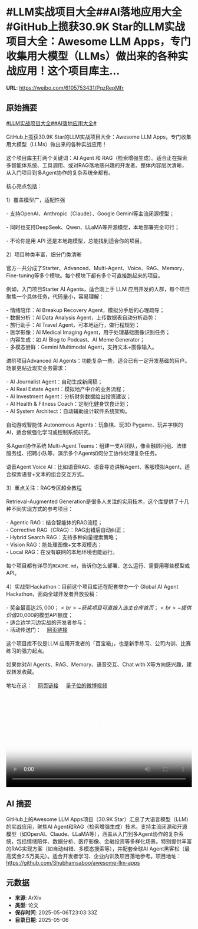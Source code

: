 # #LLM实战项目大全##AI落地应用大全#GitHub上揽获30.9K Star的LLM实战项目大全：Awesome LLM Apps，专门收集用大模型（LLMs）做出来的各种实战应用！这个项目库主...

**URL**: https://weibo.com/6105753431/PqzRepMfr

## 原始摘要

<a href="https://m.weibo.cn/search?containerid=231522type%3D1%26t%3D10%26q%3D%23LLM%E5%AE%9E%E6%88%98%E9%A1%B9%E7%9B%AE%E5%A4%A7%E5%85%A8%23&amp;extparam=%23LLM%E5%AE%9E%E6%88%98%E9%A1%B9%E7%9B%AE%E5%A4%A7%E5%85%A8%23" data-hide=""><span class="surl-text">#LLM实战项目大全#</span></a><a href="https://m.weibo.cn/search?containerid=231522type%3D1%26t%3D10%26q%3D%23AI%E8%90%BD%E5%9C%B0%E5%BA%94%E7%94%A8%E5%A4%A7%E5%85%A8%23&amp;extparam=%23AI%E8%90%BD%E5%9C%B0%E5%BA%94%E7%94%A8%E5%A4%A7%E5%85%A8%23" data-hide=""><span class="surl-text">#AI落地应用大全#</span></a><br><br>GitHub上揽获30.9K Star的LLM实战项目大全：Awesome LLM Apps，专门收集用大模型（LLMs）做出来的各种实战应用！<br><br>这个项目库主打两个关键词：AI Agent 和 RAG（检索增强生成）。适合正在探索多智能体系统、工具调用、或对RAG落地感兴趣的开发者。整体内容层次清晰，从入门项目到多Agent协作的复杂系统全都有。<br><br>核心亮点包括：<br><br>1）覆盖模型广，适配性强<br><br>- 支持OpenAI、Anthropic（Claude）、Google Gemini等主流闭源模型；<br><br>- 同时也支持DeepSeek、Qwen、LLaMA等开源模型，本地部署完全可行；<br><br>- 不论你是用 API 还是本地跑模型，总能找到适合你的项目。<br><br>2）项目种类丰富，细分门类清晰<br><br>官方一共分成了Starter、Advanced、Multi-Agent、Voice、RAG、Memory、Fine-tuning等多个模块。每个模块下都有多个可直接跑起来的项目。<br><br>例如，入门项目Starter AI Agents，适合刚上手 LLM 应用开发的人群，每个项目聚焦一个具体任务，代码量小，容易理解：<br><br>- 情绪陪伴：AI Breakup Recovery Agent，模拟分手后的心理疏导；<br>- 数据分析：AI Data Analysis Agent，上传数据表自动分析趋势；<br>- 旅行助手：AI Travel Agent，可本地运行，做行程规划；<br>- 医学影像：AI Medical Imaging Agent，用于处理基础图像识别任务；<br>- 内容生成：如 AI Blog to Podcast、AI Meme Generator；<br>- 多模态尝鲜：Gemini Multimodal Agent，支持文本+图像输入。<br><br>进阶项目Advanced AI Agents：功能复杂一些，适合已有一定开发基础的用户。场景更贴近现实业务需求：<br><br>- AI Journalist Agent：自动生成新闻稿；<br>- AI Real Estate Agent：模拟地产中介的业务流程；<br>- AI Investment Agent：分析财务数据给出投资建议；<br>- AI Health &amp; Fitness Coach：定制化健身饮食计划；<br>- AI System Architect：自动辅助设计软件系统架构。<br><br>自动游戏智能体 Autonomous Agents：玩象棋、玩3D Pygame、玩井字棋的AI，适合做强化学习或控制系统研究。<br><br>多Agent协作系统 Multi-Agent Teams：组建一支AI团队，像金融顾问组、法律服务组、招聘小队等，演示多个Agent如何分工协作处理复杂任务。<br><br>语音Agent Voice AI：比如语音RAG、语音导览讲解Agent、客服模拟Agent，适合探索语音+文本的组合交互方式。<br><br>3）重点关注：RAG专区超全教程<br><br>Retrieval-Augmented Generation是很多人关注的实用技术，这个库提供了十几种不同实现方式的参考项目：<br><br>- Agentic RAG：结合智能体的RAG流程；<br>- Corrective RAG（CRAG）：RAG出错后自动纠正；<br>- Hybrid Search RAG：支持多种向量搜索策略；<br>- Vision RAG：能处理图像+文本双模态；<br>- Local RAG：在没有联网的本地环境也能运行。<br><br>每个项目都有详尽的`README.md`，告诉你怎么部署、怎么运行、需要用哪些模型或API。<br><br>4）实战型Hackathon：目前这个项目库还在配套举办一个 Global AI Agent Hackathon，面向全球开发者开放投稿：<br><br>- 奖金最高达$25,000；<br>- 获奖项目可直接入选主仓库首页；<br>- 提供价值$20,000的模型API额度；<br>- 适合边学习边实战的开发者参与；<br>- 活动传送门：<a href="https://weibo.cn/sinaurl?u=https%3A%2F%2Fgithub.com%2Fglobal-agent-hackathon%2Fglobal-agent-hackathon-may-2025" data-hide=""><span class="url-icon"><img style="width: 1rem;height: 1rem" src="https://h5.sinaimg.cn/upload/2015/09/25/3/timeline_card_small_web_default.png" referrerpolicy="no-referrer"></span><span class="surl-text">网页链接</span></a><br><br>这个项目库不仅是LLM 应用开发者的「百宝箱」，也是新手练习、公司内训、比赛练习的强力起点。<br><br>如果你对AI Agents、RAG、Memory、语音交互、Chat with X等方向感兴趣，建议转发收藏。<br><br>地址在这：<a href="https://weibo.cn/sinaurl?u=https%3A%2F%2Fgithub.com%2FShubhamsaboo%2Fawesome-llm-apps" data-hide=""><span class="url-icon"><img style="width: 1rem;height: 1rem" src="https://h5.sinaimg.cn/upload/2015/09/25/3/timeline_card_small_web_default.png" referrerpolicy="no-referrer"></span><span class="surl-text">网页链接</span></a> <a href="https://video.weibo.com/show?fid=1034:5163339899142208" data-hide=""><span class="url-icon"><img style="width: 1rem;height: 1rem" src="https://h5.sinaimg.cn/upload/2015/09/25/3/timeline_card_small_video_default.png" referrerpolicy="no-referrer"></span><span class="surl-text">量子位的微博视频</span></a><br clear="both"><div style="clear: both"></div><video controls="controls" poster="https://tvax4.sinaimg.cn/orj480/006Fd7o3ly1i15uxxvj2bj31690u0dib.jpg" style="width: 100%"><source src="https://f.video.weibocdn.com/o0/CA8C2P7Tlx08o26SYxQs010412002XuP0E010.mp4?label=mp4_720p&amp;template=1012x720.25.0&amp;ori=0&amp;ps=1CwnkDw1GXwCQx&amp;Expires=1746576147&amp;ssig=Qh3CnvP60E&amp;KID=unistore,video"><source src="https://f.video.weibocdn.com/o0/6ZdRLpuGlx08o26T8ZNu010412001pI50E010.mp4?label=mp4_hd&amp;template=676x480.25.0&amp;ori=0&amp;ps=1CwnkDw1GXwCQx&amp;Expires=1746576147&amp;ssig=qwwt8h5GPE&amp;KID=unistore,video"><source src="https://f.video.weibocdn.com/o0/P5VMYiUqlx08o26SYOeA010412000OQr0E010.mp4?label=mp4_ld&amp;template=504x360.25.0&amp;ori=0&amp;ps=1CwnkDw1GXwCQx&amp;Expires=1746576147&amp;ssig=qzOruN%2Fx2M&amp;KID=unistore,video"><p>视频无法显示，请前往<a href="https://video.weibo.com/show?fid=1034%3A5163339899142208" target="_blank" rel="noopener noreferrer">微博视频</a>观看。</p></video>

## AI 摘要

GitHub上的Awesome LLM Apps项目（30.9K Star）汇总了大语言模型（LLM）的实战应用，聚焦AI Agent和RAG（检索增强生成）技术。支持主流闭源和开源模型（如OpenAI、Claude、LLaMA等），涵盖从入门到多Agent协作的复杂系统，包括情绪陪伴、数据分析、医疗影像、金融投资等多样化场景。特别提供丰富的RAG实现方案（如自动纠错、多模态搜索等），并配套全球AI Agent黑客松（最高奖金2.5万美元）。适合开发者学习、企业内训及项目落地参考。项目地址：https://github.com/Shubhamsaboo/awesome-llm-apps

## 元数据

- **来源**: ArXiv
- **类型**: 论文
- **保存时间**: 2025-05-06T23:03:33Z
- **目录日期**: 2025-05-06
